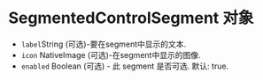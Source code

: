 # SegmentedControlSegment 对象

* ` label `String (可选)-要在segment中显示的文本.
* `icon` NativeImage (可选)-在segment中显示的图像.
* `enabled` Boolean (可选) - 此 segment 是否可选. 默认: true.